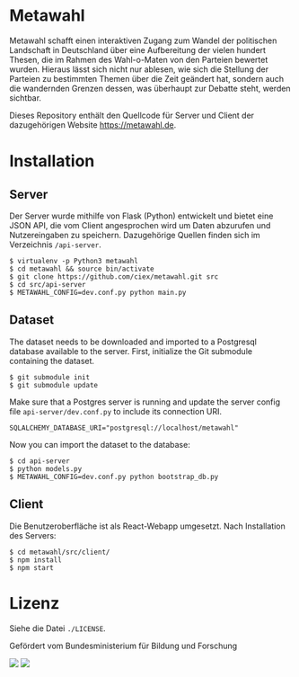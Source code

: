 # Metawahl

Metawahl schafft einen interaktiven Zugang zum Wandel der politischen Landschaft 
in Deutschland über eine Aufbereitung der vielen hundert Thesen, die im Rahmen 
des Wahl-o-Maten von den Parteien bewertet wurden. Hieraus lässt sich nicht nur
ablesen, wie sich die Stellung der Parteien zu bestimmten Themen über die Zeit
geändert hat, sondern auch die wandernden Grenzen dessen, was überhaupt zur Debatte
steht, werden sichtbar.

Dieses Repository enthält den Quellcode für Server und Client der dazugehörigen
Website https://metawahl.de. 

# Installation

## Server

Der Server wurde mithilfe von Flask (Python) entwickelt und bietet eine JSON
API, die vom Client angesprochen wird um Daten abzurufen und Nutzereingaben zu
speichern. Dazugehörige Quellen finden sich im Verzeichnis `/api-server`.

    $ virtualenv -p Python3 metawahl
    $ cd metawahl && source bin/activate
    $ git clone https://github.com/ciex/metawahl.git src
    $ cd src/api-server
    $ METAWAHL_CONFIG=dev.conf.py python main.py

## Dataset

The dataset needs to be downloaded and imported to a Postgresql database available to the server. First, initialize the Git submodule containing the dataset.

    $ git submodule init
    $ git submodule update

Make sure that a Postgres server is running and update the server config file `api-server/dev.conf.py` to include its connection URI.

    SQLALCHEMY_DATABASE_URI="postgresql://localhost/metawahl"

Now you can import the dataset to the database:

    $ cd api-server
    $ python models.py
    $ METAWAHL_CONFIG=dev.conf.py python bootstrap_db.py

## Client

Die Benutzeroberfläche ist als React-Webapp umgesetzt. Nach Installation des
Servers:

    $ cd metawahl/src/client/
    $ npm install
    $ npm start


# Lizenz

Siehe die Datei `./LICENSE`.

Gefördert vom Bundesministerium für Bildung und Forschung

![](https://raw.githubusercontent.com/ciex/mietlimbo/master/client/src/Graphics/logo-bmbf.svg?sanitize=true)
![](https://raw.githubusercontent.com/ciex/mietlimbo/master/client/src/Graphics/logo-okfn.svg?sanitize=true)
